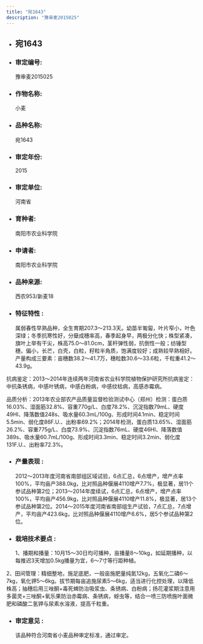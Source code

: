 ```yaml
---
title: "宛1643"
description: "豫审麦2015025"
---
```

* ## 宛1643
* ###  审定编号:  
   豫审麦2015025

*  ### 作物名称:  
   小麦

*   ###  品种名称: 
    宛1643

*   ### 审定年份: 
    2015

*   ### 审定单位:  
    河南省

*   ### 育种者:  
    南阳市农业科学院

*   ### 申请者:  
    南阳市农业科学院

*   ### 品种来源:  
    西农953/新麦18

*   ### 特征特性 : 
    属弱春性早熟品种，全生育期207.3～213.3天。幼苗半匍匐，叶片窄小，叶色深绿；冬季抗寒性好，分蘖成穗率高，春季起身早，两极分化快；株型紧凑，旗叶上举有干尖，株高75.0～81.0cm，茎秆弹性弱，抗倒性一般；纺锤型穗，偏小，长芒，白壳，白粒，籽粒半角质，饱满度较好；成熟较早熟相好。产量构成三要素：亩穗数38.2～41.7万，穗粒数30.6～33.6粒，千粒重41.2～43.9g。
抗病鉴定：2013～2014年连续两年河南省农业科学院植物保护研究所抗病鉴定：中抗条锈病，中感叶锈病，中感白粉病，中感纹枯病，高感赤霉病。
品质分析：2013年农业部农产品质量监督检验测试中心（郑州）检测：蛋白质16.03%、湿面筋32.8%、容重770g/L、白度78.2%、沉淀指数79mL、硬度49HI、降落数值248s、吸水量60.3mL/100g、形成时间4.1min、稳定时间5.5min、弱化度86F.U.、出粉率69.2%；2014年检测，蛋白质13.65%、湿面筋26.2%、容重775g/L、白度73.9%、沉淀指数76mL、硬度46HI、降落数值389s、吸水量60.7mL/100g、形成时间3.3min、稳定时间3.2min、弱化度131F.U.、出粉率72.3%。


*   ### 产量表现 : 
    2012～2013年度河南省南部组区域试验，6点汇总，6点增产，增产点率100%，平均亩产388.0kg，比对照品种偃展4110增产7.7%，极显著，居11个参试品种第2位；2013～2014年度续试，6点汇总，6点增产，增产点率100%，平均亩产456.9kg，比对照品种偃展4110增产11.8%，极显著，居13个参试品种第2位。2014～2015年度河南省南部组生产试验，7点汇总，7点增产，平均亩产423.6kg，比对照品种偃展4110增产6.6%，居5个参试品种第2位。

*   ### 栽培技术要点 : 
    1、播期和播量：10月15～30日均可播种，亩播量8～10kg，如延期播种，以每推迟3天增加0.5kg播量为宜，6～7寸等行距种植。
2、田间管理：精细整地，施足底肥，一般亩施肥量纯氮12kg，五氧化二磷6～7kg，氧化钾5～6kg。拔节期每亩追施尿素5～6kg，适当进行化控处理，以降低株高；抽穗后用三唑酮+毒死蜱防治吸浆虫、条锈病、白粉病；扬花灌浆期注意用多菌灵+三唑酮+氧乐果防治赤霉病、条锈病，蚜虫等，结合一喷三防喷施叶面微肥和磷酸二氢钾与尿素水溶液，提高千粒重。


*   ### 审定意见 : 
    该品种符合河南省小麦品种审定标准，通过审定。
